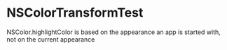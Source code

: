 # NSColorTransformTest
NSColor.highlightColor is based on the appearance an app is started with, not on the current appearance
